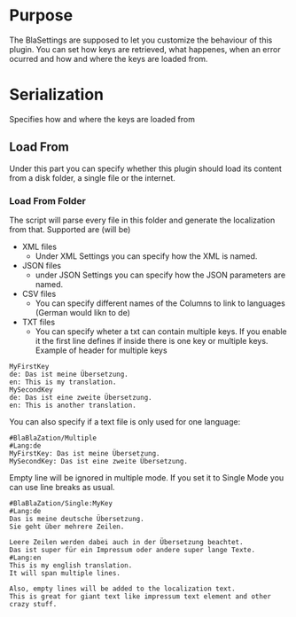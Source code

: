 # Purpose 
The BlaSettings are supposed to let you customize the behaviour of this plugin. You can set how keys are retrieved, what happenes, when an error ocurred and how and where the keys are loaded from.

# Serialization
Specifies how and where the keys are loaded from

## Load From
Under this part you can specify whether this plugin should load its content from a disk folder, a single file or the internet.

### Load From Folder
The script will parse every file in this folder and generate the localization from that.
Supported are (will be)
- XML files
	- Under XML Settings you can specify how the XML is named.
- JSON files
	- under JSON Settings you can specify how the JSON parameters are named.
- CSV files
	- You can specify different names of the Columns to link to languages (German would likn to de)
- TXT files
	- You can specify wheter a txt can contain multiple keys. If you enable it the first line defines if inside there is one key or multiple keys.
Example of header for multiple keys
```#BlaBlaZation/Multiple
MyFirstKey
de: Das ist meine Übersetzung.
en: This is my translation.
MySecondKey
de: Das ist eine zweite Übersetzung.
en: This is another translation.
```
You can also specify if a text file is only used for one language:
```
#BlaBlaZation/Multiple
#Lang:de
MyFirstKey: Das ist meine Übersetzung.
MySecondKey: Das ist eine zweite Übersetzung.
```

Empty line will be ignored in multiple mode.
If you set it to Single Mode you can use line breaks as usual.
```
#BlaBlaZation/Single:MyKey
#Lang:de
Das is meine deutsche Übersetzung.
Sie geht über mehrere Zeilen.

Leere Zeilen werden dabei auch in der Übersetzung beachtet.
Das ist super für ein Impressum oder andere super lange Texte.
#Lang:en
This is my english translation.
It will span multiple lines.

Also, empty lines will be added to the localization text.
This is great for giant text like impressum text element and other crazy stuff.
```